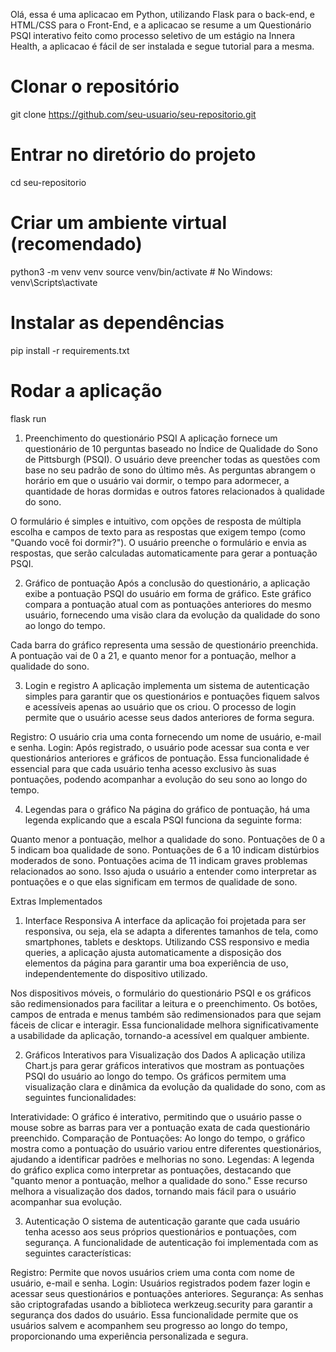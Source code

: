 Olá, essa é uma aplicacao em Python, utilizando Flask para o back-end, e HTML/CSS para o Front-End, e a aplicacao se resume a um Questionário PSQI interativo feito como processo seletivo de um estágio na Innera Health, a aplicacao é fácil de ser instalada e segue tutorial para a mesma.

# Clonar o repositório
git clone https://github.com/seu-usuario/seu-repositorio.git

# Entrar no diretório do projeto
cd seu-repositorio

# Criar um ambiente virtual (recomendado)
python3 -m venv venv
source venv/bin/activate  # No Windows: venv\Scripts\activate

# Instalar as dependências
pip install -r requirements.txt

# Rodar a aplicação
flask run

1. Preenchimento do questionário PSQI
A aplicação fornece um questionário de 10 perguntas baseado no Índice de Qualidade do Sono de Pittsburgh (PSQI). O usuário deve preencher todas as questões com base no seu padrão de sono do último mês. As perguntas abrangem o horário em que o usuário vai dormir, o tempo para adormecer, a quantidade de horas dormidas e outros fatores relacionados à qualidade do sono.

O formulário é simples e intuitivo, com opções de resposta de múltipla escolha e campos de texto para as respostas que exigem tempo (como "Quando você foi dormir?"). O usuário preenche o formulário e envia as respostas, que serão calculadas automaticamente para gerar a pontuação PSQI.

2. Gráfico de pontuação
Após a conclusão do questionário, a aplicação exibe a pontuação PSQI do usuário em forma de gráfico. Este gráfico compara a pontuação atual com as pontuações anteriores do mesmo usuário, fornecendo uma visão clara da evolução da qualidade do sono ao longo do tempo.

Cada barra do gráfico representa uma sessão de questionário preenchida. A pontuação vai de 0 a 21, e quanto menor for a pontuação, melhor a qualidade do sono.

3. Login e registro
A aplicação implementa um sistema de autenticação simples para garantir que os questionários e pontuações fiquem salvos e acessíveis apenas ao usuário que os criou. O processo de login permite que o usuário acesse seus dados anteriores de forma segura.

Registro: O usuário cria uma conta fornecendo um nome de usuário, e-mail e senha.
Login: Após registrado, o usuário pode acessar sua conta e ver questionários anteriores e gráficos de pontuação.
Essa funcionalidade é essencial para que cada usuário tenha acesso exclusivo às suas pontuações, podendo acompanhar a evolução do seu sono ao longo do tempo.

4. Legendas para o gráfico
Na página do gráfico de pontuação, há uma legenda explicando que a escala PSQI funciona da seguinte forma:

Quanto menor a pontuação, melhor a qualidade do sono.
Pontuações de 0 a 5 indicam boa qualidade de sono.
Pontuações de 6 a 10 indicam distúrbios moderados de sono.
Pontuações acima de 11 indicam graves problemas relacionados ao sono.
Isso ajuda o usuário a entender como interpretar as pontuações e o que elas significam em termos de qualidade de sono.

Extras Implementados
1. Interface Responsiva
A interface da aplicação foi projetada para ser responsiva, ou seja, ela se adapta a diferentes tamanhos de tela, como smartphones, tablets e desktops. Utilizando CSS responsivo e media queries, a aplicação ajusta automaticamente a disposição dos elementos da página para garantir uma boa experiência de uso, independentemente do dispositivo utilizado.

Nos dispositivos móveis, o formulário do questionário PSQI e os gráficos são redimensionados para facilitar a leitura e o preenchimento.
Os botões, campos de entrada e menus também são redimensionados para que sejam fáceis de clicar e interagir.
Essa funcionalidade melhora significativamente a usabilidade da aplicação, tornando-a acessível em qualquer ambiente.

2. Gráficos Interativos para Visualização dos Dados
A aplicação utiliza Chart.js para gerar gráficos interativos que mostram as pontuações PSQI do usuário ao longo do tempo. Os gráficos permitem uma visualização clara e dinâmica da evolução da qualidade do sono, com as seguintes funcionalidades:

Interatividade: O gráfico é interativo, permitindo que o usuário passe o mouse sobre as barras para ver a pontuação exata de cada questionário preenchido.
Comparação de Pontuações: Ao longo do tempo, o gráfico mostra como a pontuação do usuário variou entre diferentes questionários, ajudando a identificar padrões e melhorias no sono.
Legendas: A legenda do gráfico explica como interpretar as pontuações, destacando que "quanto menor a pontuação, melhor a qualidade do sono."
Esse recurso melhora a visualização dos dados, tornando mais fácil para o usuário acompanhar sua evolução.

3. Autenticação
O sistema de autenticação garante que cada usuário tenha acesso aos seus próprios questionários e pontuações, com segurança. A funcionalidade de autenticação foi implementada com as seguintes características:

Registro: Permite que novos usuários criem uma conta com nome de usuário, e-mail e senha.
Login: Usuários registrados podem fazer login e acessar seus questionários e pontuações anteriores.
Segurança: As senhas são criptografadas usando a biblioteca werkzeug.security para garantir a segurança dos dados do usuário.
Essa funcionalidade permite que os usuários salvem e acompanhem seu progresso ao longo do tempo, proporcionando uma experiência personalizada e segura.
